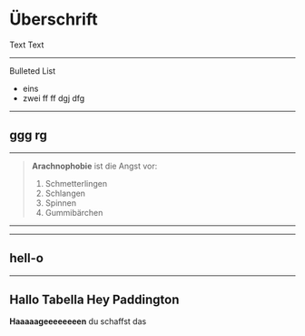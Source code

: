 # Überschrift

Text Text

---

Bulleted List
* eins
* zwei
ff
ff
dgj
dfg

---
ggg
rg
---
---
>**Arachnophobie** ist die Angst vor:
>1. Schmetterlingen
>2. Schlangen
>3. Spinnen
>4. Gummibärchen
---
---
hell-o
---
---
**Hallo Tabella**
**Hey Paddington**
---
**Haaaaageeeeeeeen** du schaffst das
